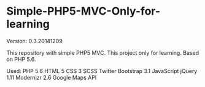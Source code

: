 Simple-PHP5-MVC-Only-for-learning
=================================

Version: 0.3.20141209

This repository with simple PHP5 MVC. This project only for learning. Based on PHP 5.6.

Used:
PHP 5.6
HTML 5
CSS 3
SCSS
Twitter Bootstrap 3.1
JavaScript
jQuery 1.11
Modernizr 2.6
Google Maps API
